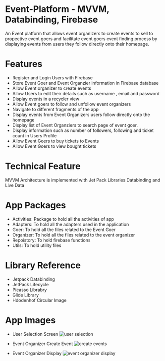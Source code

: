 
# Event-Platform - MVVM, Databinding, Firebase
An Event platform that allows event organizers to create events to sell to propective event goers and facilitate event goers event finding process by displaying events from users they follow directly onto their homepage.
# Features
* Register and Login Users with Firebase
* Store Event Goer and Event Organzier information in  Firebase database
* Allow Event organizer to create events
* Allow Users to edit their details such as username , email and password
* Display events in a recycler view
* Allow Event goers to follow and unfollow event organizers
* Navigate to different fragments of the app
* Display events from Event Organizers users follow directly onto the homepage
* Display list of Event Organziers to search page of event goer.
* Display information such as number of followers, following and ticket count in Users Profile
* Allow Event Goers to buy tickets to Events
* Allow Event Goers to view bought tickets
# Technical Feature
MVVM Architecture is implemented with Jet Pack Libraries Databinding and Live Data
# App Packages
* Activities: Package to hold all the activities of app
* Adapters: To hold all the adapters used in the application
* Goer: To hold all the files related to the Event Goer
* Organizer: To hold all the files related to the event organizer
* Repoistory: To hold firebase functions
* Utils: To hold utility files
# Library Reference
* Jetpack Databinding 
* JetPack Lifecycle
* Picasso Librabry
* Glide Library
* Hdodenhof Circular Image
# App Images
* User Selection Screen
![user selection](https://user-images.githubusercontent.com/56201348/123561068-422d4600-d79e-11eb-8139-2dba1f69331f.jpg)
* Event Organizer Create Event
![create events](https://user-images.githubusercontent.com/56201348/123561097-73a61180-d79e-11eb-943b-7f2557ff672b.jpg)

*  Event Organizer Display
![event organizer display](https://user-images.githubusercontent.com/56201348/123561090-625d0500-d79e-11eb-833e-bb173946b6ba.jpg)


